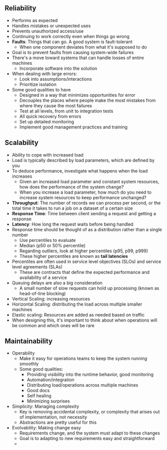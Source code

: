 ## Reliability
- Performs as expected
- Handles mistakes or unexpected uses
- Prevents unauthorized access/use
- Continuing to work correctly even when things go wrong
- **Faults**: Things that can go. A good system is fault-tolerant
	- When one component deviates from what it's supposed to do
- Goal is to prevent faults from causing system-wide failures
- There's a move toward systems that can handle losses of entire machines
	- Incorporate software into the solution
- When dealing with large errors:
	- Look into assumptions/interactions
	- Prioritize isolation
- Some good qualities to have
	- Designed in a way that minimizes opportunities for error
	- Decouples the places where people make the most mistakes from where they cause the most failures
	- Test at all levels, from unit to integration tests
	- All quick recovery from errors
	- Set up detailed monitoring
	- Implement good management practices and training

## Scalability
- Ability to cope with increased load
- Load is typically described by load parameters, which are defined by you
- To deduce performance, investigate what happens when the load increases
	- Given an increased load parameter and constant system resources, how does the performance of the system change?
	- When you increase a load parameter, how much do you need to increase system resources to keep performance unchanged?
- **Throughput**: The number of records we can process per second, or the total time it takes to run a job on a dataset of a certain size
- **Response Time**: Time between client sending a request and getting a response
- **Latency**: How long the request waits before being handled
- Response time should be thought of as a distribution rather than a single number
	- Use percentiles to evaluate
	- Median (p50 or 50% percentile)
	- Regarding outliers, look at higher percentiles (p95, p99, p999)
	- These higher percentiles are known as **tail latencies**
- Percentiles are often used in service level objectives (SLOs) and service level agreements (SLAs)
	- These are contracts that define the expected performance and availability of a service
- Queuing delays are also a big consideration
	- A small number of slow requests can hold up processing (known as head-of-line blocking)
- Vertical Scaling: increasing resources
- Horizontal Scaling: distributing the load across multiple smaller machines
- Elastic scaling: Resources are added as needed based on traffic
- When designing this, it's important to think about when operations will be common and which ones will be rare

## Maintainability 
- Operability
	- Make it easy for operations teams to keep the system running smoothly
	- Some good qualities:
		- Providing visibility into the runtime behavior, good monitoring
		- Automation/integration
		- Distributing load/operations across multiple machines
		- Good docs
		- Self healing
		- Minimizing surprises
- Simplicity: Managing complexity
	- Key is removing accidental complexity, or complexity that arises out of implementation, not necessity 
	- Abstractions are pretty useful for this
- Evolvability: Making change easy
	- Requirements change, and the system must adapt to these changes
	- Goal is to adapting to new requirements easy and straightforward
	- 
